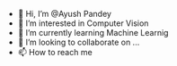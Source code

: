 - 👋 Hi, I’m @Ayush Pandey
- 👀 I’m interested in Computer Vision
- 🌱 I’m currently learning Machine Learnig
- 💞️ I’m looking to collaborate on ...
- 📫 How to reach me 

<!---
being-ayuuu/being-ayuuu is a ✨ special ✨ repository because its `README.md` (this file) appears on your GitHub profile.
You can click the Preview link to take a look at your changes.
--->
